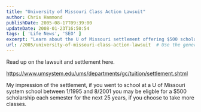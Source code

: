 ```yaml
---
title: "University of Missouri Class Action Lawsuit"
author: Chris Hammond
publishDate: 2005-08-17T09:39:00
updateDate: 2008-01-23T16:50:54
tags: [ 'Life News', 'SEO' ]
excerpt: "Learn about the U of Missouri settlement offering $500 scholarships for eligible students from '95-'01 for the next 25 years. Check your eligibility here!"
url: /2005/university-of-missouri-class-action-lawsuit  # Use the generated URL with year
---
```

<P>Read up on the lawsuit and settlement here.</P> <P><A href="https://www.umsystem.edu/ums/departments/gc/tuition/settlement.shtml">https://www.umsystem.edu/ums/departments/gc/tuition/settlement.shtml</A></P> <P>My impression of the settlement, if you went to school at a U of Missouri system school between 1/1995 and 8/2001 you may be eligble for a $500 scholarship each semester for the next 25 years, if you choose to take more classes.</P>


